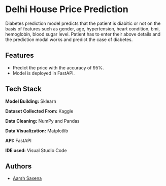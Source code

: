 
# Delhi House Price Prediction

Diabetes prediction model predicts that the patient is diabitic or not on the basis of features such as gender, age, hypertension, heart condition, bmi, hemoglobin, blood sugar level. Patient has to enter their above details and the prediction modal works and predict the case of diabetes.
## Features

- Predict the price with the accuracy of 95%.
- Model is deployed in FastAPI.


## Tech Stack

**Model Building:** Sklearn

**Dataset Collected From:** Kaggle

**Data Cleaning:** NumPy and Pandas

**Data Visualization:** Matplotlib

**API:** FastAPI

**IDE used:** Visual Studio Code



## Authors

- [Aarsh Saxena](https://github.com/aarshsaxena)

